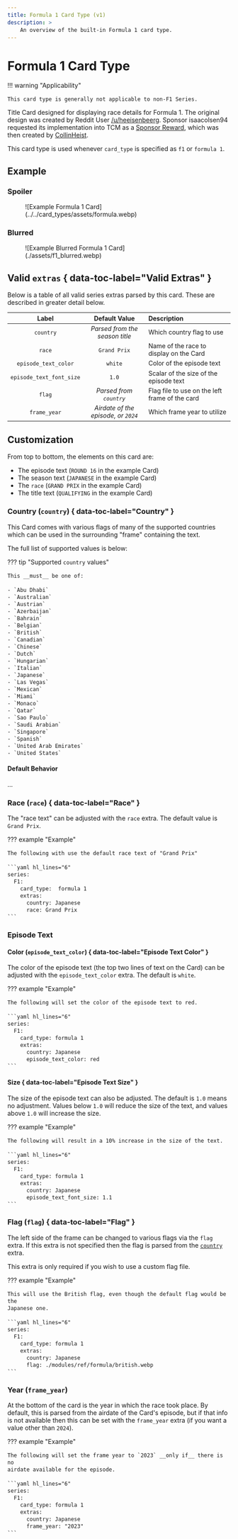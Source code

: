```yaml
---
title: Formula 1 Card Type (v1)
description: >
    An overview of the built-in Formula 1 card type.
---
```


# Formula 1 Card Type

!!! warning "Applicability"

    This card type is generally not applicable to non-F1 Series.

Title Card designed for displaying race details for Formula 1. The original
design was created by Reddit User
[/u/heeisenbeerg](https://www.reddit.com/u/heeisenbeerg). Sponsor
isaacolsen94 requested its implementation into TCM as a
[Sponsor Reward](https://github.com/sponsors/CollinHeist?frequency=one-time),
which was then created by [CollinHeist](https://github.com/CollinHeist).

This card type is used whenever `card_type` is specified as `f1` or `formula 1`.

## Example

### Spoiler

<figure markdown="span" style="max-width: 70%">
  ![Example Formula 1 Card](../../card_types/assets/formula.webp)
</figure>

### Blurred

<figure markdown="span" style="max-width: 70%">
  ![Example Blurred Formula 1 Card](./assets/f1_blurred.webp)
</figure>

## Valid `extras` { data-toc-label="Valid Extras" }

Below is a table of all valid series extras parsed by this card. These are
described in greater detail below.

| Label | Default Value | Description |
| :---: | :-----------: | :---------- |
| `country` | _Parsed from the season title_ | Which country flag to use |
| `race` | `Grand Prix` | Name of the race to display on the Card |
| `episode_text_color` | `white` | Color of the episode text |
| `episode_text_font_size` | `1.0` | Scalar of the size of the episode text |
| `flag` | _Parsed from `country`_ | Flag file to use on the left frame of the card |
| `frame_year` | _Airdate of the episode, or `2024`_ | Which frame year to utilize |

## Customization

From top to bottom, the elements on this card are:

- The episode text (`ROUND 16` in the example Card)
- The season text (`JAPANESE` in the example Card)
- The `race` (`GRAND PRIX` in the example Card)
- The title text (`QUALIFYING` in the example Card)

### Country (`country`) { data-toc-label="Country" }

This Card comes with various flags of many of the supported countries which can
be used in the surrounding "frame" containing the text.

The full list of supported values is below:

??? tip "Supported `country` values"

    This __must__ be one of:

    - `Abu Dhabi`
    - `Australian`
    - `Austrian`
    - `Azerbaijan`
    - `Bahrain`
    - `Belgian`
    - `British`
    - `Canadian`
    - `Chinese`
    - `Dutch`
    - `Hungarian`
    - `Italian`
    - `Japanese`
    - `Las Vegas`
    - `Mexican`
    - `Miami`
    - `Monaco`
    - `Qatar`
    - `Sao Paulo`
    - `Saudi Arabian`
    - `Singapore`
    - `Spanish`
    - `United Arab Emirates`
    - `United States`

#### Default Behavior

...

### Race (`race`) { data-toc-label="Race" }

The "race text" can be adjusted with the `race` extra. The default value is
`Grand Prix`.

??? example "Example"

    The following with use the default race text of "Grand Prix"

    ```yaml hl_lines="6"
    series:
      F1:
        card_type:  formula 1
        extras:
          country: Japanese
          race: Grand Prix
    ```

### Episode Text

#### Color (`episode_text_color`) { data-toc-label="Episode Text Color" }

The color of the episode text (the top two lines of text on the Card) can be
adjusted with the `episode_text_color` extra. The default is `white`.

??? example "Example"

    The following will set the color of the episode text to red.

    ```yaml hl_lines="6"
    series:
      F1:
        card_type: formula 1
        extras:
          country: Japanese
          episode_text_color: red
    ```

#### Size { data-toc-label="Episode Text Size" }

The size of the episode text can also be adjusted. The default is `1.0` means no
adjustment. Values below `1.0` will reduce the size of the text, and values
above `1.0` will increase the size.

??? example "Example"

    The following will result in a 10% increase in the size of the text.

    ```yaml hl_lines="6"
    series:
      F1:
        card_type: formula 1
        extras:
          country: Japanese
          episode_text_font_size: 1.1
    ```

### Flag (`flag`) { data-toc-label="Flag" }

The left side of the frame can be changed to various flags via the `flag` extra.
If this extra is not specified then the flag is parsed from the
[`country`](#country-country) extra.

This extra is only required if you wish to use a custom flag file.

??? example "Example"

    This will use the British flag, even though the default flag would be the
    Japanese one.

    ```yaml hl_lines="6"
    series:
      F1:
        card_type: formula 1
        extras:
          country: Japanese
          flag: ./modules/ref/formula/british.webp
    ```

### Year (`frame_year`)

At the bottom of the card is the year in which the race took place. By default,
this is parsed from the airdate of the Card's episode, but if that info is not
available then this can be set with the `frame_year` extra (if you want a value
other than `2024`).

??? example "Example"

    The following will set the frame year to `2023` __only if__ there is no
    airdate available for the episode.

    ```yaml hl_lines="6"
    series:
      F1:
        card_type: formula 1
        extras:
          country: Japanese
          frame_year: "2023"
    ```
